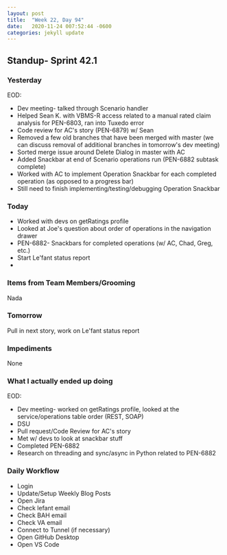 ```yaml
---
layout: post
title:  "Week 22, Day 94"
date:   2020-11-24 007:52:44 -0600
categories: jekyll update
---
```


## Standup- Sprint 42.1
  
### Yesterday
EOD:
* Dev meeting- talked through Scenario handler
* Helped Sean K. with VBMS-R access related to a manual rated claim analysis for PEN-6803, ran into Tuxedo error
* Code review for AC's story (PEN-6879) w/ Sean
* Removed a few old branches that have been merged with master (we can discuss removal of additional branches in tomorrow's dev meeting)
* Sorted merge issue around Delete Dialog in master with AC
* Added Snackbar at end of Scenario operations run (PEN-6882 subtask complete)
* Worked with AC to implement Operation Snackbar for each completed operation (as opposed to a progress bar)
* Still need to finish implementing/testing/debugging Operation Snackbar

### Today
* Worked with devs on getRatings profile
* Looked at Joe's question about order of operations in the navigation drawer
* PEN-6882- Snackbars for completed operations (w/ AC, Chad, Greg, etc.)   
* Start Le'fant status report
*  
### Items from Team Members/Grooming
Nada
### Tomorrow
Pull in next story, work on Le'fant status report 
### Impediments
None
### What I actually ended up doing
EOD:
* Dev meeting- worked on getRatings profile, looked at the service/operations table order (REST, SOAP)
* DSU
* Pull request/Code Review for AC's story
* Met w/ devs to look at snackbar stuff
* Completed PEN-6882
* Research on threading and sync/async in Python related to PEN-6882

### Daily Workflow
* Login
* Update/Setup Weekly Blog Posts
* Open Jira
* Check lefant email
* Check BAH email
* Check VA email
* Connect to Tunnel (if necessary)
* Open GitHub Desktop
* Open VS Code

